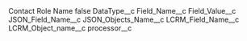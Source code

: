 <?xml version="1.0" encoding="UTF-8"?>
<CustomMetadata xmlns="http://soap.sforce.com/2006/04/metadata" xmlns:xsi="http://www.w3.org/2001/XMLSchema-instance">
    <label>Contact Role Name</label>
    <protected>false</protected>
    <values>
        <field>DataType__c</field>
        <value xsi:nil="true"/>
    </values>
    <values>
        <field>Field_Name__c</field>
        <value xsi:nil="true"/>
    </values>
    <values>
        <field>Field_Value__c</field>
        <value xsi:nil="true"/>
    </values>
    <values>
        <field>JSON_Field_Name__c</field>
        <value xsi:nil="true"/>
    </values>
    <values>
        <field>JSON_Objects_Name__c</field>
        <value xsi:nil="true"/>
    </values>
    <values>
        <field>LCRM_Field_Name__c</field>
        <value xsi:nil="true"/>
    </values>
    <values>
        <field>LCRM_Object_name__c</field>
        <value xsi:nil="true"/>
    </values>
    <values>
        <field>processor__c</field>
        <value xsi:nil="true"/>
    </values>
</CustomMetadata>
